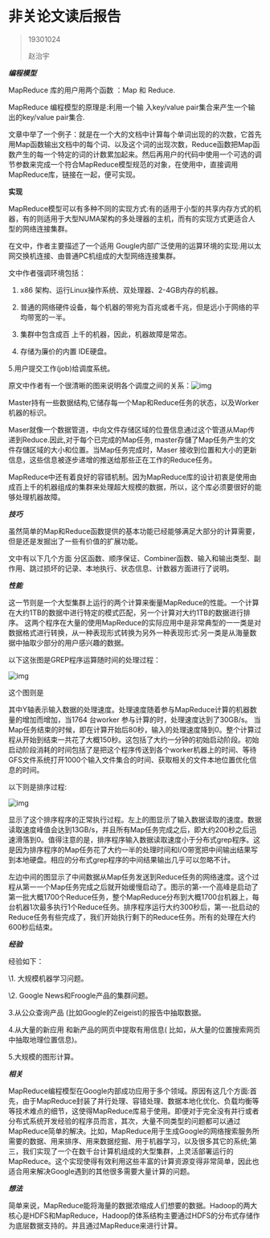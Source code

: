 # 非关论文读后报告

> 19301024
>
> 赵治宇

***编程模型***

 MapReduce 库的用户用两个函数 ：Map 和 Reduce. 

MapReduce 编程模型的原理是:利用一个输 入key/value pair集合来产生一个输 出的key/value pair集合.

文章中举了一个例子：就是在一个大的文档中计算每个单词出现的的次数，它首先用Map函数输出文档中的每个词、以及这个词的出现次数，Reduce函数把Map函数产生的每一个特定的词的计数累加起来。然后再用户的代码中使用一个可选的调节参数来完成一个符合MapReduce模型规范的对象，在使用中，直接调用MapReduce库，链接在一起，便可实现。

**实现**

 MapReduce模型可以有多种不同的实现方式:有的适用于小型的共享内存方式的机器，有的则适用于大型NUMA架构的多处理器的主机，而有的实现方式更适合人型的网络连接集群。

在文中，作者主要描述了一个适用 Gougle内部广泛使用的运算环境的实现:用以太网交换机连接、由普通PC机组成的大型网络连接集群。

文中作者强调环境包括： 

1. x86 架构、运行Linux操作系统、双处理器、2-4GB内存的机器。

2. 普通的网络硬件设备，每个机器的带宛为百兆或者千兆，但是远小于网络的平均带宽的一半。

3. 集群中包含成百 上千的机器，因此，机器故障是常态。
4. 存储为廉价的内置 IDE硬盘。

  5.用户提交工作(job)给调度系统。

 

原文中作者有一个很清晰的图来说明各个调度之间的关系：![img](https://img2018.cnblogs.com/blog/1532325/201811/1532325-20181127104110033-1429437821.jpg)

 Master持有一些数据结构,它储存每一个Map和Reduce任务的状态，以及Worker机器的标识。

 

 Maser就像一个数据管道，中向文件存储区域的位畳信息通过这个管道从Map传递到Reduce.因此,对于每个已完成的Map任务, master存儲了Map任务产生的文件存儲区域的大小和位置。当Map任务完成时，Maser 接收到位置和大小的更新信息，这些信息被逐步递增的推送给那些正在工作的Reduce任务。

 

MapReduce中还有着良好的容错机制。因为MapReduce库的设计初衷是使用由成百上千的机器组成的集群来处理超大规模的数据，所以，这个库必须要很好的能够处理机器故障。

***技巧***

 虽然简单的Map和Reduce函数提供的基本功能已经能够满足大部分的计算需要，但是还是发掘出了一些有价值的扩展功能。

文中有以下几个方面 分区函数、顺序保证、Combiner函数、输入和输出类型、副作用、跳过损坏的记录、本地执行、状态信息、计数器方面进行了说明。 

***性能***

这一节则是一个大型集群上运行的两个计算来衡量MapReduce的性能。一个计算在大约1TB的数据中进行特定的模式匹配，另一个计算对大约1TB的数据进行排序。
这两个程序在大量的使用MapReduce的实际应用中是非常典型的一一类是对数据格式进行转换，从一种表现形式转换为另外一种表现形式:另一类是从海量数据中抽取少部分的用户感兴趣的数据。

以下这张图是GREP程序运算随时间的处理过程：

 

 

 ![img](https://img2018.cnblogs.com/blog/1532325/201811/1532325-20181127111204100-1973998391.jpg)

 

 这个图则是

其中Y轴表示输入数据的处理速度。处理速度随着参与MapReduce计算的机器数量的增加而增加，当1764 台worker 参与计算的时，处理速度达到了30GB/s。 当Map任务结束的时候，即在计算开始后80秒，输入的处理速度降到0。整个计算过程从开始到结束一共花了大概150秒。这包括了大约一分钟的初始启动阶段。初始启动阶段消耗的时间包括了是把这个程序传送到各个worker机器上的时间、等待GFS文件系统打开1000个输入文件集合的时间、获取相关的文件本地位置优化信息的时间。

 

以下则是排序过程:

 

![img](https://img2018.cnblogs.com/blog/1532325/201811/1532325-20181127112028169-155392615.jpg)

 

 

显示了这个排序程序的正常执行过程。左上的图显示了输入数据读取的速度。数据读取速度峰值会达到13GB/s，并且所有Map任务完成之后，即大约200秒之后迅速滑落到0。值得注意的是，排序程序输入数据读取速度小于分布式grep程序。这是因为排序程序的Map任务花了大约一半的处理时间和I/O带宽把中间输出结果写到本地硬盘。相应的分布式grep程序的中间结果输出几乎可以忽略不计。

左边中间的图显示了中间数据从Map任务发送到Reduce任务的网络速度。这个过程从第一一个Map任务完成之后就开始缓慢启动了。图示的第-一个高峰是启动了第一批大概1700个Reduce任务，整个MapReduce分布到大概1700台机器上，每台机器1次最多执行1个Reduce任务。排序程序运行大约300秒后，第一-批启动的Reduce任务有些完成了，我们开始执行剩下的Reduce任务。所有的处理在大约600秒后结束。

 

***经验***

 

经验如下：

   \1. 大规模机器学习问题。

   \2. Google News和Froogle产品的集群问题。

   3.从公众查询产品 (比如Google的Zeigeist)的报告中抽取数据。

   4.从大量的新应用 和新产品的网页中提取有用信息( 比如，从大量的位置搜索网页中抽取地理位置信息)。

   5.大规模的图形计算。

***相关***

 MapReduce编程模型在Google内部成功应用于多个领域。原因有这几个方面:首先，由于MapReduce封装了并行处理、容错处理、数据本地化优化、负载均衡等等技术难点的细节，这使得MapReduce库易于使用。即便对于完全没有并行或者分布式系统开发经验的程序员而言，其次，大量不同类型的问题都可以通过MapReduce简单的解决。比如，MapReduce用于生成Google的网络搜索服务所需要的数据、用来排序、用来数据挖掘、用于机器学习，以及很多其它的系统;第三，我们实现了一个在数千台计算机组成的大型集群，上灵活部署运行的MapReduce。这个实现使得有效利用这些丰富的计算资源变得非常简单，因此也适合用来解决Google遇到的其他很多需要大量计算的问题。 

***想法***

简单来说，MapReduce能将海量的数据浓缩成人们想要的数据。Hadoop的两大核心是HDFS和MapReduce，Hadoop的体系结构主要通过HDFS的分布式存储作为底层数据支持的。并且通过MapReduce来进行计算。

 